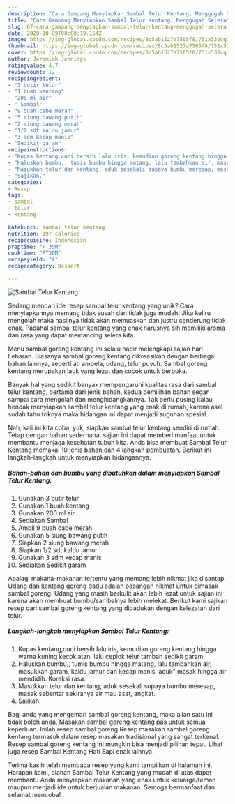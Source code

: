 ```yaml
---
description: "Cara Gampang Menyiapkan Sambal Telur Kentang, Menggugah Selera"
title: "Cara Gampang Menyiapkan Sambal Telur Kentang, Menggugah Selera"
slug: 67-cara-gampang-menyiapkan-sambal-telur-kentang-menggugah-selera
date: 2020-10-09T08:00:19.154Z
image: https://img-global.cpcdn.com/recipes/8c5ab1527a7505f8/751x532cq70/sambal-telur-kentang-foto-resep-utama.jpg
thumbnail: https://img-global.cpcdn.com/recipes/8c5ab1527a7505f8/751x532cq70/sambal-telur-kentang-foto-resep-utama.jpg
cover: https://img-global.cpcdn.com/recipes/8c5ab1527a7505f8/751x532cq70/sambal-telur-kentang-foto-resep-utama.jpg
author: Jeremiah Jennings
ratingvalue: 4.7
reviewcount: 12
recipeingredient:
- "3 butir telur"
- "1 buah kentang"
- "200 ml air"
- " Sambal"
- "9 buah cabe merah"
- "5 siung bawang putih"
- "2 siung bawang merah"
- "1/2 sdt kaldu jamur"
- "3 sdm kecap manis"
- "Sedikit garam"
recipeinstructions:
- "Kupas kentang,cuci bersih lalu iris, kemudian goreng kentang hingga warna kuning kecoklatan, lalu ceplok telur tambah sedikit garam."
- "Haluskan bumbu,, tumis bumbu hingga matang, lalu tambahkan air, masukkan garam, kaldu jamur dan kecap manis, aduk&#34; masak hingga air mendidih. Koreksi rasa."
- "Masukkan telur dan kentang, aduk sesekali supaya bumbu meresap, masak sebentar sekiranya air mau asat, angkat."
- "Sajikan."
categories:
- Resep
tags:
- sambal
- telur
- kentang

katakunci: sambal telur kentang 
nutrition: 197 calories
recipecuisine: Indonesian
preptime: "PT35M"
cooktime: "PT36M"
recipeyield: "4"
recipecategory: Dessert

---
```



![Sambal Telur Kentang](https://img-global.cpcdn.com/recipes/8c5ab1527a7505f8/751x532cq70/sambal-telur-kentang-foto-resep-utama.jpg)

Sedang mencari ide resep sambal telur kentang yang unik? Cara menyiapkannya memang tidak susah dan tidak juga mudah. Jika keliru mengolah maka hasilnya tidak akan memuaskan dan justru cenderung tidak enak. Padahal sambal telur kentang yang enak harusnya sih memiliki aroma dan rasa yang dapat memancing selera kita.

Menu sambal goreng kentang ini selalu hadir melengkapi sajian hari Lebaran. Biasanya sambal goreng kentang dikreasikan dengan berbagai bahan lainnya, seperti ati ampela, udang, telur puyuh. Sambal goreng kentang merupakan lauk yang lezat dan cocok untuk berbuka.

Banyak hal yang sedikit banyak mempengaruhi kualitas rasa dari sambal telur kentang, pertama dari jenis bahan, kedua pemilihan bahan segar sampai cara mengolah dan menghidangkannya. Tak perlu pusing kalau hendak menyiapkan sambal telur kentang yang enak di rumah, karena asal sudah tahu triknya maka hidangan ini dapat menjadi suguhan spesial.


Nah, kali ini kita coba, yuk, siapkan sambal telur kentang sendiri di rumah. Tetap dengan bahan sederhana, sajian ini dapat memberi manfaat untuk membantu menjaga kesehatan tubuh kita. Anda bisa membuat Sambal Telur Kentang memakai 10 jenis bahan dan 4 langkah pembuatan. Berikut ini langkah-langkah untuk menyiapkan hidangannya.

<!--inarticleads1-->

##### Bahan-bahan dan bumbu yang dibutuhkan dalam menyiapkan Sambal Telur Kentang:

1. Gunakan 3 butir telur
1. Gunakan 1 buah kentang
1. Gunakan 200 ml air
1. Sediakan  Sambal
1. Ambil 9 buah cabe merah
1. Gunakan 5 siung bawang putih
1. Siapkan 2 siung bawang merah
1. Siapkan 1/2 sdt kaldu jamur
1. Gunakan 3 sdm kecap manis
1. Sediakan Sedikit garam


Apalagi makana-makanan tertentu yang memang lebih nikmat jika disantap. Udang dan kentang goreng dadu adalah pasangan nikmat untuk dimasak sambal goreng. Udang yang masih berkulit akan lebih lezat untuk sajian ini karena akan membuat bumbu/sambalnya lebih melekat. Berikut kami sajikan resep dari sambal goreng kentang yang dipadukan dengan kelezatan dari telur. 

<!--inarticleads2-->

##### Langkah-langkah menyiapkan Sambal Telur Kentang:

1. Kupas kentang,cuci bersih lalu iris, kemudian goreng kentang hingga warna kuning kecoklatan, lalu ceplok telur tambah sedikit garam.
1. Haluskan bumbu,, tumis bumbu hingga matang, lalu tambahkan air, masukkan garam, kaldu jamur dan kecap manis, aduk&#34; masak hingga air mendidih. Koreksi rasa.
1. Masukkan telur dan kentang, aduk sesekali supaya bumbu meresap, masak sebentar sekiranya air mau asat, angkat.
1. Sajikan.


Bagi anda yang mengemari sambal goreng kentang, maka ajian satu ini tidak boleh anda. Masakan sambal goreng kentang pas untuk semua keperluan. Inilah resep sambal goreng Resep masakan sambal goreng kentang termasuk dalam resep masakan tradisional yang sangat terkenal. Resep sambal goreng kentang ini mungkin bisa menjadi pilihan tepat. Lihat juga resep Sambal Kentang Hati Sapi enak lainnya. 

Terima kasih telah membaca resep yang kami tampilkan di halaman ini. Harapan kami, olahan Sambal Telur Kentang yang mudah di atas dapat membantu Anda menyiapkan makanan yang enak untuk keluarga/teman maupun menjadi ide untuk berjualan makanan. Semoga bermanfaat dan selamat mencoba!
